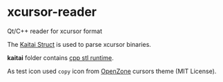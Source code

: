 # xcursor-reader

Qt/C++ reader for xcursor format

The [Kaitai Struct](https://kaitai.io/) is used to parse xcursor binaries.

**kaitai** folder contains [cpp stl runtime](https://github.com/kaitai-io/kaitai_struct_cpp_stl_runtime).

As test icon used `copy` icon from [OpenZone](https://www.opendesktop.org/p/999999/) cursors theme (MIT License).

